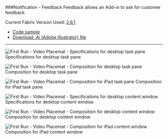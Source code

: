 ###Notification - Feedback
Feedback allows an Add-in to ask for customer feedback.

Current Fabric Version Used: [2.6.1](https://github.com/OfficeDev/office-ui-fabric-core/releases/tag/2.6.1)

* [Code sample](https://github.com/OfficeDev/Office-Add-in-UX-Design-Patterns-Code/tree/master/templates/feedback/office-store)
* [Download .Ai (Adobe Illustrator) file](https://github.com/OfficeDev/Office-Add-in-UX-Design-Patterns/blob/master/Patterns/Source%20Files/Notification_Feedback.ai?raw=true)

***

![First Run - Video Placemat - Specifications for desktop task pane](https://raw.githubusercontent.com/OfficeDev/Office-Add-in-UX-Design-Patterns/master/Patterns/Assets/Notification_Feedback/Feedback_Desktop_Task_Pane_Callouts.png)
Specifications for desktop task pane 


![First Run - Video Placemat - Composition for desktop task pane](https://raw.githubusercontent.com/OfficeDev/Office-Add-in-UX-Design-Patterns/master/Patterns/Assets/Notification_Feedback/Feedback_Desktop_Task_Pane_Comp.png)
Composition for desktop task pane 


![First Run - Video Placemat - Composition for iPad task pane](https://raw.githubusercontent.com/OfficeDev/Office-Add-in-UX-Design-Patterns/master/Patterns/Assets/Notification_Feedback/Feedback_iPad_Task_Pane_Comp.png)
Composition for iPad task pane 


![First Run - Video Placemat - Specifications for desktop content window](https://raw.githubusercontent.com/OfficeDev/Office-Add-in-UX-Design-Patterns/master/Patterns/Assets/Notification_Feedback/Feedback_Desktop_Content_Window_Callouts.png)
Specifications for desktop content window


![First Run - Video Placemat - Composition for desktop content window](https://raw.githubusercontent.com/OfficeDev/Office-Add-in-UX-Design-Patterns/master/Patterns/Assets/Notification_Feedback/Feedback_Desktop_Content_Window_Comp.png)
Composition for desktop content window


![First Run - Video Placemat - Composition for iPad content window](https://raw.githubusercontent.com/OfficeDev/Office-Add-in-UX-Design-Patterns/master/Patterns/Assets/Notification_Feedback/Feedback_iPad_Content_Window_Comp.png)
Composition for iPad content window

